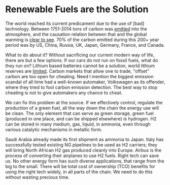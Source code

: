 # Renewable Fuels are the Solution

The world reached its current predicament due to the use of [bad]
technology. Between 1751-2014 tons of carbon was [emitted](../../2021/07/historical-carbon-emissions.md)
into the atmosphere, and the causation relation between that and the global
warming is [clear to see](../../2015/08/temp-increase.md#carbon).
70% of the carbon emitted during this 200+ year period was by US, China,
Russia, UK, Japan, Germany, France, and Canada.

What to do about it? Without sacrificing our current modern way of
life, there are but a few options. If our cars do not run on fossil
fuels, what do they run on? Lithium based batteries cannot be a
solution, world lithium reserves are [limited](../../2020/07/h2-numbers.md).
Carbon markets that allow one to trade, "offset" carbon are too open
for cheating. Need I mention the biggest emission scandal of all time
had a well-known automaker, Volkswagen as its offender, where they
tried to fool carbon emission detection. The best way to stop
cheating is not to give automakers any chance to cheat.

We can fix this problem at the source. If we effectively control,
regulate the production of a green fuel, all the way down the chain
the energy use will be clean. The only element that can serve as green
storage, green fuel (produced in one place, and can be shipped
elsewhere) is hydrogen. H2 can be stored in many medium, gas, liquid,
in ammonia, even through various catalytic mechanisms in metallic
form.

Saudi Arabia already made its first shipment as ammonia to Japan.
Italy has successfully tested existing NG pipelines to be used as H2
carriers; they will bring North African H2 gas produced cleanly into
Europe. Airbus is the process of converting their airplanes to use H2
fuels. Right tech can save us. No other energy form has such diverse
applications, that range from the big to the small. There will be
total cost of ownership (TCO) benefits for using the right tech
widely, in all parts of the chain. We need to do this without wasting
precious time.

